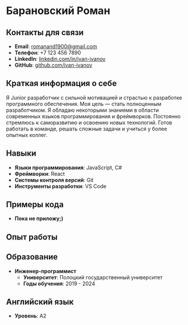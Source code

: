 # Барановский Роман

## Контакты для связи
- **Email**: romanand1900@gmail.com
- **Телефон**: +7 123 456 7890
- **LinkedIn**: [linkedin.com/in/ivan-ivanov](https://www.linkedin.com/in/ivan-ivanov)
- **GitHub**: [github.com/ivan-ivanov](https://github.com/ivan-ivanov)

## Краткая информация о себе
Я Junior разработчик с сильной мотивацией и страстью к разработке программного обеспечения. Моя цель — стать полноценным разработчиком. Я обладаю некоторыми знаниями в области современных языков программирования и фреймворков. Постоянно стремлюсь к саморазвитию и освоению новых технологий. Готов работать в команде, решать сложные задачи и учиться у более опытных коллег.

## Навыки
- **Языки программирования**: JavaScript, C#
- **Фреймворки**: React
- **Системы контроля версий**: Git
- **Инструменты разработки**: VS Code

## Примеры кода
- **Пока не приложу;)**

## Опыт работы

## Образование
- **Инженер-программист**
  - **Университет**: Полоцкий государственный университет
  - **Годы обучения**: 2019 - 2024

## Английский язык
- **Уровень**: А2
